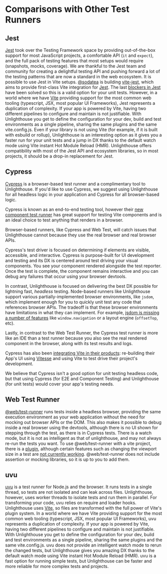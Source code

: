 # Comparisons with Other Test Runners

<DevelopmentWarning/>

## Jest

[Jest](https://jestjs.io/) took over the Testing Framework space by providing out-of-the-box support for most JavaScript projects, a comfortable API (`it` and `expect`), and the full pack of testing features that most setups would require (snapshots, mocks, coverage). We are thankful to the Jest team and community for creating a delightful testing API and pushing forward a lot of the testing patterns that are now a standard in the web ecosystem. It is possible to use Jest in Vite setups. [@sodatea](https://twitter.com/haoqunjiang) is building [vite-jest](https://github.com/sodatea/vite-jest#readme), which aims to provide first-class Vite integration for [Jest](https://jestjs.io/). The last [blockers in Jest](https://github.com/sodatea/vite-jest/blob/main/packages/vite-jest/README.md#vite-jest) have been solved so this is a valid option for your unit tests. However, in a world where we have [Vite](https://vitejs.dev) providing support for the most common web tooling (typescript, JSX, most popular UI Frameworks), Jest represents a duplication of complexity. If your app is powered by Vite, having two different pipelines to configure and maintain is not justifiable. With Unlighthouse you get to define the configuration for your dev, build and test environments as a single pipeline, sharing the same plugins and the same vite.config.js. Even if your library is not using Vite (for example, if it is built with esbuild or rollup), Unlighthouse is an interesting option as it gives you a faster run for your unit tests and a jump in DX thanks to the default watch mode using Vite instant Hot Module Reload (HMR). Unlighthouse offers compatibility with most of the Jest API and ecosystem libraries, so in most projects, it should be a drop-in replacement for Jest.

## Cypress

[Cypress](https://www.cypress.io/) is a browser-based test runner and a complimentary tool to Unlighthouse. If you'd like to use Cypress, we suggest using Unlighthouse for all headless logic in your application and Cypress for all browser-based logic.

Cypress is known as an end-to-end testing tool, however their [new component test runner](https://on.cypress.io/component) has great support for testing Vite components and is an ideal choice to test anything that renders in a browser.

Browser-based runners, like Cypress and Web Test, will catch issues that Unlighthouse cannot because they use the real browser and real browser APIs.

Cypress's test driver is focused on determining if elements are visible, accessible, and interactive. Cypress is purpose-built for UI development and testing and its DX is centered around test driving your visual components. You see your component rendered alongside the test reporter. Once the test is complete, the component remains interactive and you can debug any failures that occur using your browser devtools.

In contrast, Unlighthouse is focused on delivering the best DX possible for lightning fast, *headless* testing. Node-based runners like Unlighthouse support various partially-implemented browser environments, like `jsdom`, which implement enough for you to quickly unit test any code that references browser APIs. The tradeoff is that these browser environments have limitations in what they can implement. For example, [jsdom is missing a number of features](https://github.com/jsdom/jsdom/issues?q=is%3Aissue+is%3Aopen+sort%3Acomments-desc) like `window.navigation` or a layout engine (`offsetTop`, etc).

Lastly, in contrast to the Web Test Runner, the Cypress test runner is more like an IDE than a test runner because you also see the real rendered component in the browser, along with its test results and logs.

Cypress has also been [integrating Vite in their products](https://www.youtube.com/watch?v=7S5cbY8iYLk): re-building their App's UI using [Vitesse](https://github.com/antfu/vitesse) and using Vite to test drive their project's development.

We believe that Cypress isn't a good option for unit testing headless code, but that using Cypress (for E2E and Component Testing) and Unlighthouse (for unit tests) would cover your app's testing needs.

## Web Test Runner

[@web/test-runner](https://modern-web.dev/docs/test-runner/overview/) runs tests inside a headless browser, providing the same execution environment as your web application without the need for mocking out browser APIs or the DOM. This also makes it possible to debug inside a real browser using the devtools, although there is no UI shown for stepping through the test, as there is in Cypress tests. There is a watch mode, but it is not as intelligent as that of unlighthouse, and may not always re-run the tests you want. To use @web/test-runner with a vite project, there is a [plugin](https://github.com/material-svelte/vite-web-test-runner-plugin), although certain features such as changing the viewport size in a test are [not currently working](https://github.com/material-svelte/vite-web-test-runner-plugin/issues/11). @web/test-runner does not include assertion or mocking libraries, so it is up to you to add them.

## uvu
[uvu](https://github.com/lukeed/uvu) is a test runner for Node.js and the browser. It runs tests in a single thread, so tests are not isolated and can leak across files. Unlighthouse, however, uses worker threads to isolate tests and run them in parallel. For transforming your code, uvu relies on require and loader hooks. Unlighthouse uses [Vite](https://vitejs.dev), so files are transformed with the full power of Vite's plugin system. In a world where we have Vite providing support for the most common web tooling (typescript, JSX, most popular UI Frameworks), uvu represents a duplication of complexity. If your app is powered by Vite, having two different pipelines to configure and maintain is not justifiable. With Unlighthouse you get to define the configuration for your dev, build and test environments as a single pipeline, sharing the same plugins and the same vite.config.js. uvu does not provide an intelligent watch mode to rerun the changed tests, but Unlighthouse gives you amazing DX thanks to the default watch mode using Vite instant Hot Module Reload (HMR). uvu is a fast option for running simple tests, but Unlighthouse can be faster and more reliable for more complex tests and projects.
